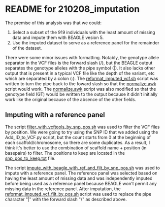 # README for 210208_imputation
The premise of this analysis was that we could:
1. Select a subset of the 919 individuals with the least amount of missing data and impute them with BEAGLE vesion 5.
2. Use the imputed dataset to serve as a reference panel for the remainder of the dataset.

There were some minor issues with formatting. Notably, the genotype allele separator in the VCF files is the forward slash (/), but the BEAGLE output separates the genotype alleles with the pipe symbol (|). It also lacks other output that is present in a typical VCF file like the depth of the variant, etc which are separated by a colon (:).  The [reformat_imputed_vcf.sh](reformat_imputed_vcf.sh) script was written to turn the pipe back to the foward slash so that the [normalize.awk](normalize.awk) script would work. The [normalize.awk](normalize.awk) script was also modified so that the genotype field (GT) would be written to the output because it didn't initially work like the original because of the absence of the other fields.

## Imputing with a reference panel
The script [filter_with_vcftools_by_snp_pos.sh](filter_with_vcftools_by_snp_pos.sh) was used to filter the VCF files by position. We were going to try using the SNP ID that we added using the Add_ID_to_VCF.py script, but the count starts from 0 at the beginning of each scaffold/chromosome, so there are some duplicates. As a result, I think it's better to use the combination of scaffold name + position (in basepairs) to filter. The positions to keep are located in the [snp_pos_to_keep.txt](snp_pos_to_keep.txt) file.

The script [impute_with_beagle_with_ref_and_filt_by_snp_pos.sh](impute_with_beagle_with_ref_and_filt_by_snp_pos.sh) was used to impute with a reference panel. The reference panel was selected based on having the least amount of missing data and was independently imputed before being used as a reference panel because BEAGLE won't permit any missing data in the reference panel. After imputation, the [reformat_imputed_vcf_filt_by_pos.sh](reformat_imputed_vcf_filt_by_pos.sh) script was used to replace the pipe character "|" with the forward slash "/" as described above.
